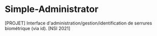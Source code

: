 # Simple-Administrator
[PROJET] Interface d'administration/gestion/identification de serrures biométrique (via id). [NSI 2021]
